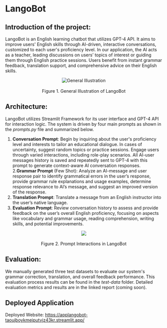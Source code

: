 # LangoBot
## Introduction of the project:
LangoBot is an English learning chatbot that utilizes GPT-4 API. It aims to improve users' English skills through AI-driven, interactive conversations, customized to each user's proficiency level. In our application, the AI acts as a teacher, leading discussions on users’ topics of interest or guiding them through English practice sessions. Users benefit from instant grammar feedback, translation support, and comprehensive advice on their English skills.
<br>
<p align="center">
  <img src="https://github.com/ece1786-2023/LangoBot/assets/52727328/575f896a-a18d-4753-a349-e9ccdad02c1f" alt="General Illustration">
  <br>
  <br>
  Figure 1. General Illustration of LangoBot
</p>

## Architecture:
LangoBot utilizes Streamlit Framework for its user interface and GPT-4 API for interaction logic. The system is driven by four main prompts as shown in the *prompts.py* file and summarized below. 
1. **Conversation Prompt**: Begin by inquiring about the user's proficiency level and interests to tailor an educational dialogue. In cases of uncertainty, suggest random topics or practice sessions. Engage users through varied interactions, including role-play scenarios. All AI-user messages history is saved and repeatedly sent to GPT-4 with this prompt to generate context-aware AI conversation responses.
2.**Grammar Prompt** (Few Shot): Analyze an AI-message and user response pair to identify grammatical errors in the user’s response, provide grammar rule explanations and usage examples, determine response relevance to AI’s message, and suggest an improved version of the response.
3. **Translation Prompt**: Translate a message from an English instructor into the user’s native language.
4. **Evaluation Prompt**: Review conversation history to assess and provide feedback on the user’s overall English proficiency, focusing on aspects like vocabulary and grammar usage, reading comprehension, writing skills, and potential improvements.
<p align="center">
  <img src="https://github.com/ece1786-2023/LangoBot/assets/52727328/f9f97170-bb26-4ead-a780-5eaf34ce7552">
  <br>
  <br>
  Figure 2. Prompt Interactions in LangoBot
</p>

## Evaluation:
We manually generated three test datasets to evaluate our system's grammar correction, translation, and overall feedback performance. This evaluation process results can be found in the *test-data* folder. Detailed evaluation metrics and results are in the linked report (coming soon).

## Deployed Application
Deployed Website: https://applangobot-taoujboykmejputvjz43kr.streamlit.app/

